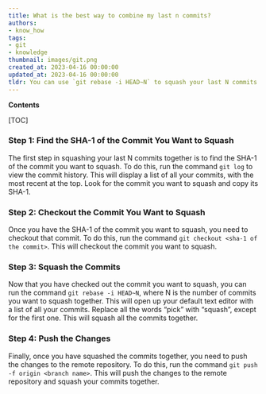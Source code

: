```yaml
---
title: What is the best way to combine my last n commits?
authors:
- know_how
tags:
- git
- knowledge
thumbnail: images/git.png
created_at: 2023-04-16 00:00:00
updated_at: 2023-04-16 00:00:00
tldr: You can use `git rebase -i HEAD~N` to squash your last N commits together.
---
```


**Contents**

[TOC]

### Step 1: Find the SHA-1 of the Commit You Want to Squash

The first step in squashing your last N commits together is to find the SHA-1 of the commit you want to squash. To do this, run the command `git log` to view the commit history. This will display a list of all your commits, with the most recent at the top. Look for the commit you want to squash and copy its SHA-1.

### Step 2: Checkout the Commit You Want to Squash

Once you have the SHA-1 of the commit you want to squash, you need to checkout that commit. To do this, run the command `git checkout <sha-1 of the commit>`. This will checkout the commit you want to squash.

### Step 3: Squash the Commits

Now that you have checked out the commit you want to squash, you can run the command `git rebase -i HEAD~N`, where N is the number of commits you want to squash together. This will open up your default text editor with a list of all your commits. Replace all the words “pick” with “squash”, except for the first one. This will squash all the commits together.

### Step 4: Push the Changes

Finally, once you have squashed the commits together, you need to push the changes to the remote repository. To do this, run the command `git push -f origin <branch name>`. This will push the changes to the remote repository and squash your commits together.
